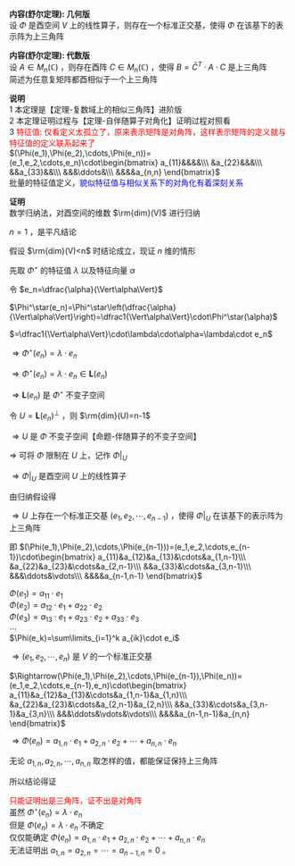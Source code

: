 **内容(舒尔定理): 几何版**    
设 $\Phi$ 是酉空间 $V$ 上的线性算子，则存在一个标准正交基，使得 $\Phi$ 在该基下的表示阵为上三角阵    
    
**内容(舒尔定理): 代数版**    
设 $A\in M_n(\mathbb{C})$ ，则存在酉阵 $C\in M_n(\mathbb{C})$ ，使得 $B=\bar{C}^T\cdot A\cdot C$ 是上三角阵    
简述为任意复矩阵都酉相似于一个上三角阵    
    
**说明**    
1 本定理是【定理-复数域上的相似三角阵】进阶版    
2 本定理证明过程与【定理-自伴随算子对角化】证明过程对照看    
3 <font color=red>特征值: 仅看定义太孤立了，原来表示矩阵是对角阵，这样表示矩阵的定义就与特征值的定义联系起来了</font>    
 $(\Phi(e_1),\Phi(e_2),\cdots,\Phi(e_n))=(e_1,e_2,\cdots,e_n)\cdot\begin{bmatrix}    
a_{11}&&&&\\\ &a_{22}&&&\\\ &&a_{33}&&\\\ &&&\ddots&\\\ &&&&a_{n,n}    
\end{bmatrix}$     
批量的特征值定义，<font color=blue>貌似特征值与相似关系下的对角化有着深刻关系</font>    
    
**证明**    
数学归纳法，对酉空间的维数 $\rm{dim}(V)$ 进行归纳    
    
 $n=1$ ，是平凡结论    
    
假设 $\rm{dim}(V)<n$ 时结论成立，现证 $n$ 维的情形    
    
先取 $\Phi^\star$ 的特征值 $\lambda$ 以及特征向量 $\alpha$     
    
令 $e_n=\dfrac{\alpha}{\Vert\alpha\Vert}$     
    
 $\Phi^\star(e_n)=\Phi^\star\left(\dfrac{\alpha}{\Vert\alpha\Vert}\right)=\dfrac1{\Vert\alpha\Vert}\cdot\Phi^\star(\alpha)$     
    
 $=\dfrac1{\Vert\alpha\Vert}\cdot\lambda\cdot\alpha=\lambda\cdot e_n$     
    
 $\Rightarrow\Phi^\star(e_n)=\lambda\cdot e_n$     
    
 $\Rightarrow\Phi^\star(e_n)=\lambda\cdot e_n\in\mathbf{L}(e_n)$     
    
 $\Rightarrow\mathbf{L}(e_n)$ 是 $\Phi^\star$ 不变子空间    
    
令 $U=\mathbf{L}(e_n)^\perp$ ，则 $\rm{dim}(U)=n-1$     
    
 $\Rightarrow U$ 是 $\Phi$ 不变子空间【命题-伴随算子的不变子空间】    
    
 $\Rightarrow$ 可将 $\Phi$ 限制在 $U$ 上，记作 $\Phi\left|\right._U$     
    
 $\Rightarrow\Phi\left|\right._U$ 是酉空间 $U$ 上的线性算子    
    
由归纳假设得    
    
 $\Rightarrow U$ 上存在一个标准正交基 $(e_1,e_2,\cdots,e_{n-1})$ ，使得 $\Phi\left|\right._U$ 在该基下的表示阵为上三角阵    
    
即 $(\Phi(e_1),\Phi(e_2),\cdots,\Phi(e_{n-1}))=(e_1,e_2,\cdots,e_{n-1})\cdot\begin{bmatrix}    
a_{11}&a_{12}&a_{13}&\cdots&a_{1,n-1}\\\ &a_{22}&a_{23}&\cdots&a_{2,n-1}\\\ &&a_{33}&\cdots&a_{3,n-1}\\\ &&&\ddots&\vdots\\\ &&&&a_{n-1,n-1}    
\end{bmatrix}$     
    
 $\Phi(e_1)=a_{11}\cdot e_1$     
 $\Phi(e_2)=a_{12}\cdot e_1+a_{22}\cdot e_2$     
 $\Phi(e_3)=a_{13}\cdot e_1+a_{23}\cdot e_2+a_{33}\cdot e_3$     
 $\cdots$     
 $\Phi(e_k)=\sum\limits_{i=1}^k a_{ik}\cdot e_i$     
    
 $\Rightarrow(e_1,e_2,\cdots,e_n)$ 是 $V$ 的一个标准正交基    
    
 $\Rightarrow(\Phi(e_1),\Phi(e_2),\cdots,\Phi(e_{n-1}),\Phi(e_n))=(e_1,e_2,\cdots,e_{n-1},e_n)\cdot\begin{bmatrix}    
a_{11}&a_{12}&a_{13}&\cdots&a_{1,n-1}&a_{1,n}\\\ &a_{22}&a_{23}&\cdots&a_{2,n-1}&a_{2,n}\\\ &&a_{33}&\cdots&a_{3,n-1}&a_{3,n}\\\ &&&\ddots&\vdots&\vdots\\\ &&&&a_{n-1,n-1}&a_{n,n}    
\end{bmatrix}$     
    
 $\Rightarrow\Phi(e_n)=a_{1,n}\cdot e_1+a_{2,n}\cdot e_2+\cdots+a_{n,n}\cdot e_n$     
    
无论 $a_{1,n},a_{2,n},\cdots,a_{n,n}$ 取怎样的值，都能保证保持上三角阵    
    
所以结论得证    
    
<font color=red>只能证明出是三角阵，证不出是对角阵</font>    
虽然 $\Phi^\star(e_n)=\lambda\cdot e_n$     
但是 $\Phi(e_n)=\lambda\cdot e_n$ 不确定    
仅仅能确定 $\Phi(e_n)=a_{1,n}\cdot e_1+a_{2,n}\cdot e_2+\cdots+a_{n,n}\cdot e_n$     
无法证明出 $a_{1,n}=a_{2,n}=\cdots=a_{n-1,n}=0$ 。    

